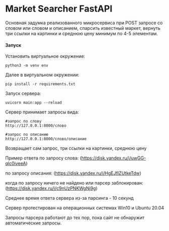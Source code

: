 # Market Searcher FastAPI
Основная задумка реализованного микросервиса при POST запросе со словом или словом и описанием, спарсить известный маркет, вернуть три ссылки на картинки и среднюю цену минимум по 4-5 элементам.

#### Запуск
Установить виртуальное окружение:
```
python3 -m venv env
```
Далее в виртуальном окружении:
```
pip install -r requirements.txt
```
Запуск сервера:
```
uvicorn main:app --reload
```
Сервер принимает запросы вида:
```
#запрос по слову
http://127.0.0.1:8000/слово 
```
```
#запрос по описанию
http://127.0.0.1:8000/слово/описание
```
Возвращает сам запрос, три ссылки на картинки, среднюю цену

Пример ответа по запросу слова: (https://disk.yandex.ru/i/uwGG-qlc0iveeA)

по запросу описания: (https://disk.yandex.ru/i/HgEJfIZUtkeTdw)

когда по запросу ничего не найдено или парсер заблокирован: (https://disk.yandex.ru/i/c9nUzPNKWgNj9g)

Среднее время ответа сервера из-за парсинга - 10 секунд

Сервер протестирован на операционных системах Win10 и Ubuntu 20.04

Запросы парсера работают до тех пор, пока сайт не обнаружит автоматические запросы.
